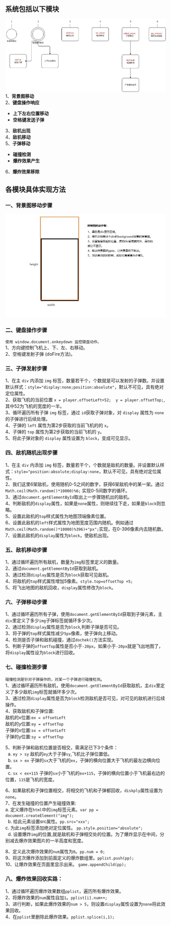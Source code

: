 ## 系统包括以下模块

![image](https://github.com/zhanghonged/scripts/blob/master/planwar/images/modul.jpg)
1、<b>背景图移动</b><br>
2、<b>键盘操作响应</b>

- <b>上下左右位置移动</b>
- <b>空格键发送子弹</b>

3、<b>敌机出现</b><br>
4、<b>敌机移动</b><br>
5、<b>子弹移动</b>

- <b>碰撞检测</b>
- <b>爆炸效果产生</b>

6、<b>爆炸效果移除</b>

## 各模块具体实现方法

### 一、背景图移动步骤
![image](https://github.com/zhanghonged/scripts/blob/master/planwar/images/mapmove.jpg)

### 二、键盘操作步骤
`使用 window.document.onkeydown 监控键盘动作。`<br>
1、方向键控制飞机上、下、左、右移动。<br>
2、空格键发射子弹 (doFire方法)。

### 三、子弹发射步骤
1、在主 `div` 内添加 `img` 标签，数量若干个，个数就是可以发射的子弹数。并设置默认样式：`style="display:none;position:absolute"`，默认不可见，具有绝对定位属性。<br>
2、获取飞机的当前位置 `x = player.offsetLeft+52;  y = player.offsetTop;`, 其中52为飞机的宽度的一半。<br>
3、循环遍历所有子弹 `img` 标签，通过 `id`获取子弹对象，对 `display` 属性为 `none` 的子弹进行后续处理。<br>
4、子弹的 `left` 属性为第2步获取的当前飞机的的 `x`。<br>
4、子弹的 `top` 属性为第2步获取的当前飞机的 `y`。<br>
5、将此子弹对象的 `display` 属性设置为 `block`，变成可见显示。

### 四、敌机随机出现步骤
1、在主 `div` 内添加 `img` 标签，数量若干个，个数就是敌机的数量。并设置默认样式：`style="position:absolute;display:none`，默认不可见，具有绝对定位属性。<br>
2、我们这里6架敌机，使用随机0-5之间的数字，获得6架敌机中的某一架。通过 `Math.ceil(Math.random()*10000)%6;` 实现0-5间数字的循环。<br>
3、通过`document.getElementById`取出上一步骤随机出的敌机。<br>
4、判断敌机的`display`属性，如果是`none`属性，则继续往下走，如果是`block`则忽略。<br>
5、设置此敌机的`top`样式属性为地图顶端像素位置。<br>
6、设置此敌机的`left`样式属性为地图宽度范围内随机。例如通过`Math.ceil(Math.random()*10000)%396)+"px";`实现，在0-396像素内去随机数。<br>
7、设置此敌机的`display`属性为`block`，使敌机出现。


### 五、敌机移动步骤
1、通过循环遍历所有敌机，数量为`img`标签里定义的数量。<br>
2、通过`document.getElementById`获取到敌机。<br>
3、通过检测`display`属性是否为`block`获取可见敌机。<br>
4、将敌机的`top`样式属性增加5像素。`style.top=offsetTop +5;`<br>
5、将飞出地图的敌机回收，`display`属性修改为`block`。

### 六、子弹移动步骤
1、通过循环遍历所有子弹，使用`document.getElementById`获取到子弹元素，主`div`里定义了多少`img`子弹标签就循环多少次。<br>
2、通过检测`display`属性是否为`block`,判断子弹是否可见。<br>
3、将子弹的`top`样式属性减少`5px`像素，使子弹向上移动。<br>
4、检测是否子弹和敌机碰撞，通过`dochek()`方法实现。<br>
5、判断子弹的`offsetTop`属性是否小于`-20px`，如果小于`-20px`就是飞出地图了，将`display`属性设为`block`进行回收。

### 七、碰撞检测步骤
`碰撞检测是针对子弹操作的，对某一个子弹进行碰撞检测`。<br>
1、通过循环遍历所有敌机，使用`document.getElementById`获取敌机，主`div`里定义了多少敌机`img`标签就循环多少次。<br>
3、通过检测`display`属性是否为`block`检测敌机是否可见，对可见的敌机进行后续操作。<br>
4、获取敌机和子弹位置:<br>
  敌机的x位置:`ex = offsetLeft`<br>
  敌机的y位置:`ey = offsetTop`<br>
  子弹的x位置:`sx = offsetLeft`<br>
  子弹的y位置:`sy = offsetTop`<br>

5、判断子弹和敌机位置是否相交，需满足已下3个条件：<br>
   a. `ey > sy` 敌机的`ey`大于子弹`sy`,飞机比子弹位置低。<br>
   b. `sx > ex` 子弹的`sx`大于飞机的`ex`，子弹的横向位置大于飞机的最左边横向位置。<br>
   c. `sx < ex+115` 子弹的`sx`小于飞机的`ex+115`，子弹的横向位置小于飞机最右边的位置，`115`是飞机的宽度。<br>

6、如果敌机和子弹位置相交，将相交的飞机和子弹都回收，`diskply`属性设置为`none`。<br>
7、在发生碰撞的位置产生碰撞效果:<br>
   a. 定义爆炸在`html`中的`img`标签元素。`var pp = document.createElement("img");`<br> 
   b. 给此元素设置src属性。`pp.src="xxx";`<br>
   c. 为此`img`标签添加绝对定位属性。 `pp.style.position="absolute";`<br>
   d. 设置爆炸`img`的位置,就是敌机和子弹相交处的位置。为了爆炸显示在中间，分别减去爆炸效果图片的一半高度和宽度。<br>

8、定义此次爆炸效果的`num`属性为`0`。`pp.num = 0;`<br>
9、将这次爆炸添加到前面定义的爆炸数组里。`pplist.push(pp);`<br>
10、让爆炸效果在页面里显示出来。 `game.appendChild(pp);`


### 八、爆炸效果回收实路：
1、通过循环遍历爆炸效果数组`pplist`，遍历所有爆炸效果。<br>
2、将爆炸效果的`num`属性自加`1`。`pplist[i].num++;`<br>
3、进行判断，如果此爆炸效果的`num > 5`，则设置`display`属性设置为`none`将此效果回收。<br>
4、在`pplist`里删除此爆炸效果。`pplist.splice(i,1);`
